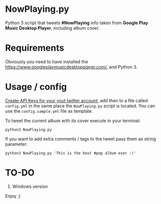 # NowPlaying.py
Python 3 script that tweets **#NowPlaying** info taken from **Google Play Music Desktop Player**, including album cover.

# Requirements

Obviously you need to have installed the <https://www.googleplaymusicdesktopplayer.com/>, and Python 3.

# Usage / config

[Create API Keys for your  yout twitter account](https://dev.twitter.com/oauth/overview/application-owner-access-tokens), add then to a file called `config.yml` in the same place the `NowPlaying.py` script is located. You can use the `config.sample.yml` file as template.

To tweet the current album with its cover execute in your terminal:

```
python3 NowPlaying.py
```

If you want to add extra comments / tags to the tweet pass them as string parameter:

```
python3 NowPlaying.py 'This is the best #pop album ever :)'
```

# TO-DO

1. Windows version

Enjoy ;)
